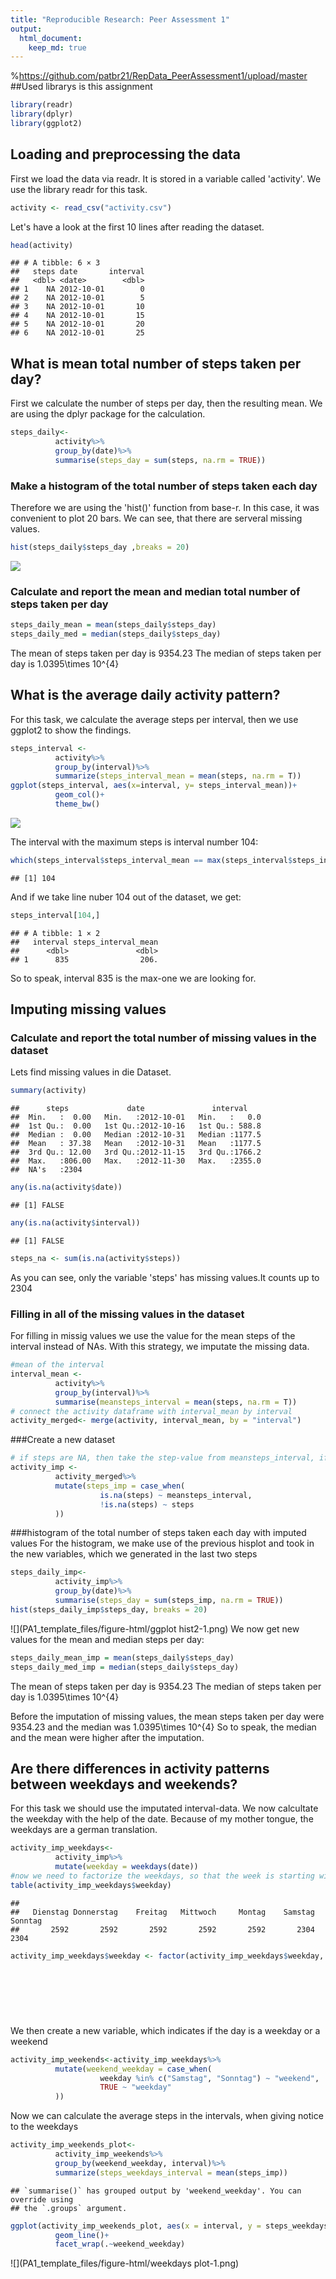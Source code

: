 ```yaml
---
title: "Reproducible Research: Peer Assessment 1"
output: 
  html_document:
    keep_md: true
---
```

%https://github.com/patbr21/RepData_PeerAssessment1/upload/master
##Used librarys is this assignment


```r
library(readr)
library(dplyr)
library(ggplot2)
```

## Loading and preprocessing the data
First we load the data via readr. It is stored in a variable called 'activity'.
We use the library readr for this task.


```r
activity <- read_csv("activity.csv")
```

Let's have a look at the first 10 lines after reading the dataset.


```r
head(activity)
```

```
## # A tibble: 6 × 3
##   steps date       interval
##   <dbl> <date>        <dbl>
## 1    NA 2012-10-01        0
## 2    NA 2012-10-01        5
## 3    NA 2012-10-01       10
## 4    NA 2012-10-01       15
## 5    NA 2012-10-01       20
## 6    NA 2012-10-01       25
```

## What is mean total number of steps taken per day?
First we calculate the number of steps per day, then the resulting mean. We are using the dplyr package for the calculation.


```r
steps_daily<-
          activity%>%
          group_by(date)%>%
          summarise(steps_day = sum(steps, na.rm = TRUE))
```
### Make a histogram of the total number of steps taken each day
Therefore we are using the 'hist()' function from base-r. In this case, it was convenient to plot 20 bars. We can see, that there are serveral missing values.


```r
hist(steps_daily$steps_day ,breaks = 20)
```

![](PA1_template_files/figure-html/unnamed-chunk-4-1.png)<!-- -->

### Calculate and report the mean and median total number of steps taken per day


```r
steps_daily_mean = mean(steps_daily$steps_day)
steps_daily_med = median(steps_daily$steps_day)
```

The mean of steps taken per day is 9354.23
The median of steps taken per day is 1.0395\times 10^{4}

## What is the average daily activity pattern?
For this task, we calculate the average steps per interval, then we use ggplot2 to show the findings.


```r
steps_interval <-
          activity%>%
          group_by(interval)%>%
          summarize(steps_interval_mean = mean(steps, na.rm = T))
ggplot(steps_interval, aes(x=interval, y= steps_interval_mean))+
          geom_col()+
          theme_bw()
```

![](PA1_template_files/figure-html/unnamed-chunk-6-1.png)<!-- -->

The interval with the maximum steps is interval number 104:


```r
which(steps_interval$steps_interval_mean == max(steps_interval$steps_interval_mean))
```

```
## [1] 104
```

And if we take line nuber 104 out of the dataset, we get:


```r
steps_interval[104,]
```

```
## # A tibble: 1 × 2
##   interval steps_interval_mean
##      <dbl>               <dbl>
## 1      835                206.
```

So to speak, interval 835 is the max-one we are looking for.

## Imputing missing values
### Calculate and report the total number of missing values in the dataset
Lets find missing values in die Dataset. 

```r
summary(activity)
```

```
##      steps             date               interval     
##  Min.   :  0.00   Min.   :2012-10-01   Min.   :   0.0  
##  1st Qu.:  0.00   1st Qu.:2012-10-16   1st Qu.: 588.8  
##  Median :  0.00   Median :2012-10-31   Median :1177.5  
##  Mean   : 37.38   Mean   :2012-10-31   Mean   :1177.5  
##  3rd Qu.: 12.00   3rd Qu.:2012-11-15   3rd Qu.:1766.2  
##  Max.   :806.00   Max.   :2012-11-30   Max.   :2355.0  
##  NA's   :2304
```

```r
any(is.na(activity$date))
```

```
## [1] FALSE
```

```r
any(is.na(activity$interval))
```

```
## [1] FALSE
```

```r
steps_na <- sum(is.na(activity$steps))
```

As you can see, only the variable 'steps' has missing values.It counts up to 2304

### Filling in all of the missing values in the dataset
For filling in missig values we use the value for the mean steps of the interval instead of NAs.
With this strategy, we imputate the missing data.

```r
#mean of the interval
interval_mean <- 
          activity%>%
          group_by(interval)%>%
          summarise(meansteps_interval = mean(steps, na.rm = T))
# connect the activity dataframe with interval_mean by interval
activity_merged<- merge(activity, interval_mean, by = "interval")
```
###Create a new dataset

```r
# if steps are NA, then take the step-value from meansteps_interval, if not, keep origin-value
activity_imp <-
          activity_merged%>%
          mutate(steps_imp = case_when(
                    is.na(steps) ~ meansteps_interval,
                    !is.na(steps) ~ steps
          ))
```
###histogram of the total number of steps taken each day with imputed values
For the histogram, we make use of the previous hisplot and took in the new variables, which we generated in the last two steps

```r
steps_daily_imp<-
          activity_imp%>%
          group_by(date)%>%
          summarise(steps_day = sum(steps_imp, na.rm = TRUE))
hist(steps_daily_imp$steps_day, breaks = 20)
```

![](PA1_template_files/figure-html/ggplot hist2-1.png)<!-- -->
We now get new values for the mean and median steps per day:

```r
steps_daily_mean_imp = mean(steps_daily$steps_day)
steps_daily_med_imp = median(steps_daily$steps_day)
```

The mean of steps taken per day is 9354.23
The median of steps taken per day is 1.0395\times 10^{4}

Before the imputation of missing values, the mean steps taken per day were 9354.23 and the median was 1.0395\times 10^{4}
So to speak, the median and the mean were higher after the imputation.

## Are there differences in activity patterns between weekdays and weekends?
For this task we should use the imputated interval-data.
We now calcultate the weekday with the help of the date.
Because of my mother tongue, the weekdays are a german translation.


```r
activity_imp_weekdays<-
          activity_imp%>%
          mutate(weekday = weekdays(date))
#now we need to factorize the weekdays, so that the week is starting with monday.
table(activity_imp_weekdays$weekday)
```

```
## 
##   Dienstag Donnerstag    Freitag   Mittwoch     Montag    Samstag    Sonntag 
##       2592       2592       2592       2592       2592       2304       2304
```

```r
activity_imp_weekdays$weekday <- factor(activity_imp_weekdays$weekday, levels = c("Montag",
                                                                                  "Dienstag",
                                                                                  "Mittwoch",
                                                                                  "Donnerstag",
                                                                                  "Freitag",
                                                                                  "Samstag",
                                                                                  "Sonntag"))
```

We then create a new variable, which indicates if the day is a weekday or a weekend

```r
activity_imp_weekends<-activity_imp_weekdays%>%
          mutate(weekend_weekday = case_when(
                    weekday %in% c("Samstag", "Sonntag") ~ "weekend",
                    TRUE ~ "weekday"
          ))
```

Now we can calculate the average steps in the intervals, when giving notice to the weekdays


```r
activity_imp_weekends_plot<-
          activity_imp_weekends%>%
          group_by(weekend_weekday, interval)%>%
          summarize(steps_weekdays_interval = mean(steps_imp))
```

```
## `summarise()` has grouped output by 'weekend_weekday'. You can override using
## the `.groups` argument.
```



```r
ggplot(activity_imp_weekends_plot, aes(x = interval, y = steps_weekdays_interval))+
          geom_line()+
          facet_wrap(.~weekend_weekday)
```

![](PA1_template_files/figure-html/weekdays plot-1.png)<!-- -->




